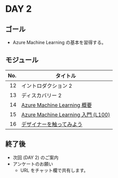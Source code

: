 # DAY 2

## ゴール

* Azure Machine Learning の基本を習得する。


## モジュール

| No.  | タイトル |
| ----:| ---- |
| 12 | イントロダクション 2 |
| 13 | ディスカバリー 2 |
| 14 | [Azure Machine Learning 概要](../modules/12_AzureMachineLearning概要/README.md) |
| 15 | [Azure Machine Learning 入門 (L100)](../modules/13_AzureMachineLearning入門(L100)/README.md) |
| 16 | [デザイナーを触ってみよう](../modules/14_デザイナーを触ってみよう/README.md) |


## 終了後

* 次回 (DAY 2) のご案内
* アンケートのお願い
  * URL をチャット欄で共有します。
